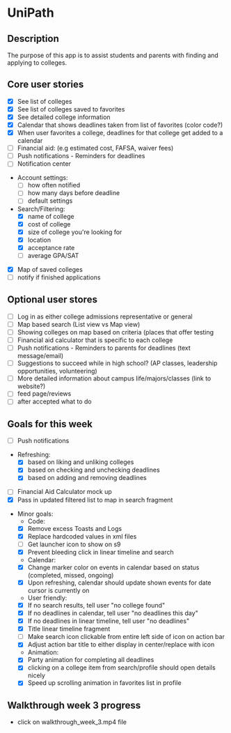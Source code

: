 # UniPath

## Description
The purpose of this app is to assist students and parents with finding and applying to colleges. 

## Core user stories
- [X] See list of colleges
- [X] See list of colleges saved to favorites
- [X] See detailed college information
- [X] Calendar that shows deadlines taken from list of favorites (color code?)
- [X] When user favorites a college, deadlines for that college get added to a calendar
- [ ] Financial aid: (e.g estimated cost, FAFSA, waiver fees)
- [ ] Push notifications - Reminders for deadlines
- [ ] Notification center
- Account settings:
  - [ ] how often notified
  - [ ] how many days before deadline
  - [ ] default settings
- Search/Filtering:
  - [X] name of college
  - [X] cost of college
  - [X] size of college you're looking for
  - [X] location
  - [X] acceptance rate
  - [ ] average GPA/SAT
- [X] Map of saved colleges
- [ ] notify if finished applications

## Optional user stores
- [ ] Log in as either college admissions representative or general
- [ ] Map based search (List view vs Map view)
- [ ] Showing colleges on map based on criteria (places that offer testing
- [ ] Financial aid calculator that is specific to each college
- [ ] Push notifications - Reminders to parents for deadlines (text message/email)
- [ ] Suggestions to succeed while in high school? (AP classes, leadership opportunities, volunteering)
- [ ] More detailed information about campus life/majors/classes (link to website?)
- [ ] feed page/reviews
- [ ] after accepted what to do

## Goals for this week
- [ ] Push notifications
- Refreshing: 
  - [X] based on liking and unliking colleges
  - [X] based on checking and unchecking deadlines
  - [X] based on adding and removing deadlines
- [ ] Financial Aid Calculator mock up
- [X] Pass in updated filtered list to map in search fragment
- Minor goals:
  - Code: 
  - [X] Remove excess Toasts and Logs
  - [X] Replace hardcoded values in xml files
  - [ ] Get launcher icon to show on s9
  - [X] Prevent bleeding click in linear timeline and search
  - Calendar: 
  - [X] Change marker color on events in calendar based on status (completed, missed, ongoing)
  - [X] Upon refreshing, calendar should update shown events for date cursor is currently on
  - User friendly:
  - [X] If no search results, tell user "no college found"
  - [X] If no deadlines in calendar, tell user "no deadlines this day"
  - [X] If no deadlines in linear timeline, tell user "no deadlines"
  - [X] Title linear timeline fragment
  - [ ] Make search icon clickable from entire left side of icon on action bar
  - [X] Adjust action bar title to either display in center/replace with icon
  - Animation: 
  - [X] Party animation for completing all deadlines
  - [X] clicking on a college item from search/profile should open details nicely
  - [X] Speed up scrolling animation in favorites list in profile

## Walkthrough week 3 progress
- click on walkthrough_week_3.mp4 file
